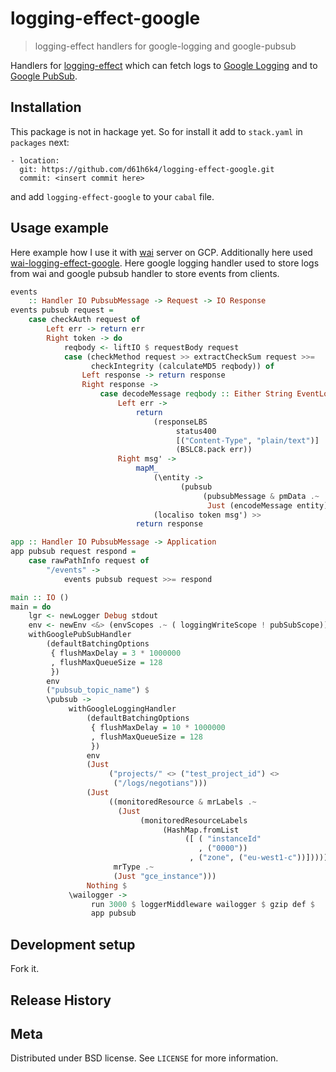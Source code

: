 # logging-effect-google
> logging-effect handlers for google-logging and google-pubsub

Handlers for [logging-effect](https://hackage.haskell.org/package/logging-effect) which can fetch logs to [Google Logging](https://cloud.google.com/logging/) and to [Google PubSub](https://cloud.google.com/pubsub).

## Installation

This package is not in hackage yet. So for install it add to `stack.yaml`
in `packages` next:
```
- location:
  git: https://github.com/d61h6k4/logging-effect-google.git
  commit: <insert commit here>
```
and add `logging-effect-google` to your `cabal` file.

## Usage example

Here example how I use it with [wai](https://hackage.haskell.org/package/wai) server on GCP. Additionally here used [wai-logging-effect-google](https://github.com/d61h6k4/wai-logging-effect-google.git). Here google logging handler used to store logs from wai and google pubsub handler to store events from clients.

```haskell
events
    :: Handler IO PubsubMessage -> Request -> IO Response
events pubsub request =
    case checkAuth request of
        Left err -> return err
        Right token -> do
            reqbody <- liftIO $ requestBody request
            case (checkMethod request >> extractCheckSum request >>=
                  checkIntegrity (calculateMD5 reqbody)) of
                Left response -> return response
                Right response ->
                    case decodeMessage reqbody :: Either String EventLogs of
                        Left err ->
                            return
                                (responseLBS
                                     status400
                                     [("Content-Type", "plain/text")]
                                     (BSLC8.pack err))
                        Right msg' ->
                            mapM_
                                (\entity ->
                                      (pubsub
                                           (pubsubMessage & pmData .~
                                            Just (encodeMessage entity))))
                                (localiso token msg') >>
                            return response

app :: Handler IO PubsubMessage -> Application
app pubsub request respond =
    case rawPathInfo request of
        "/events" ->
            events pubsub request >>= respond

main :: IO ()
main = do
    lgr <- newLogger Debug stdout
    env <- newEnv <&> (envScopes .~ ( loggingWriteScope ! pubSubScope)) . (envLogger .~ lgr)
    withGooglePubSubHandler
        (defaultBatchingOptions
         { flushMaxDelay = 3 * 1000000
         , flushMaxQueueSize = 128
         })
        env
        ("pubsub_topic_name") $
        \pubsub ->
             withGoogleLoggingHandler
                 (defaultBatchingOptions
                  { flushMaxDelay = 10 * 1000000
                  , flushMaxQueueSize = 128
                  })
                 env
                 (Just
                      ("projects/" <> ("test_project_id") <>
                       ("/logs/negotians")))
                 (Just
                      ((monitoredResource & mrLabels .~
                        (Just
                             (monitoredResourceLabels
                                  (HashMap.fromList
                                       ([ ( "instanceId"
                                          , ("0000"))
                                        , ("zone", ("eu-west1-c"))]))))) &
                       mrType .~
                       (Just "gce_instance")))
                 Nothing $
             \wailogger ->
                  run 3000 $ loggerMiddleware wailogger $ gzip def $
                  app pubsub
```

## Development setup

Fork it.

## Release History

## Meta

Distributed under BSD license. See ``LICENSE`` for more information.
